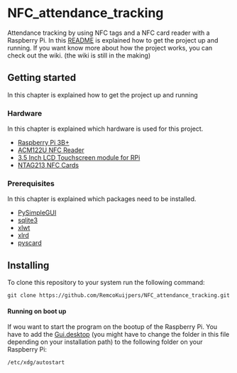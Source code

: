 # NFC_attendance_tracking
Attendance tracking by using NFC tags and a NFC card reader with a Raspberry Pi.
In this [README](https://github.com/RemcoKuijpers/NFC_attendance_tracking/blob/master/README.md) is explained how to get the project up and running. If you want know more about how the project works, you can check out the wiki. (the wiki is still in the making)

## Getting started
In this chapter is explained how to get the project up and running

### Hardware
In this chapter is explained which hardware is used for this project.
* [Raspberry Pi 3B+](https://www.raspberrypi.org/products/raspberry-pi-3-model-b-plus/)
* [ACM122U NFC Reader](https://www.acs.com.hk/en/products/3/acr122u-usb-nfc-reader/)
* [3.5 Inch LCD Touchscreen module for RPi](http://www.lcdwiki.com/3.5inch_RPi_Display)
* [NTAG213 NFC Cards](https://www.bol.com/nl/p/nfc-tag-ntag213-cards/9200000076793632/)

### Prerequisites
In this chapter is explained which packages need to be installed.
* [PySimpleGUI](https://pypi.org/project/PySimpleGUI/)
* [sqlite3](https://docs.python.org/3/library/sqlite3.html)
* [xlwt](https://pypi.org/project/xlwt/)
* [xlrd](https://pypi.org/project/xlrd/)
* [pyscard](https://pyscard.sourceforge.io/)

## Installing
To clone this repository to your system run the following command:
```
git clone https://github.com/RemcoKuijpers/NFC_attendance_tracking.git
```
#### Running on boot up
If wou want to start the program on the bootup of the Raspberry Pi. You have to add the [Gui.desktop](https://github.com/RemcoKuijpers/NFC_attendance_tracking/blob/master/Gui.desktop) (you might have to change the folder in this file depending on your installation path) to the following folder on your Raspberry Pi:
```
/etc/xdg/autostart
```
